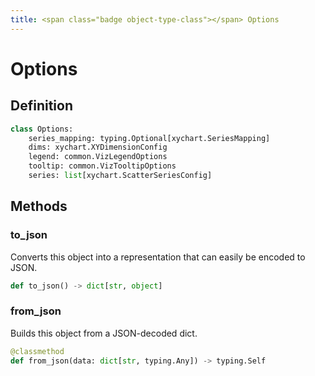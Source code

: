 ```yaml
---
title: <span class="badge object-type-class"></span> Options
---
```

# <span class="badge object-type-class"></span> Options

## Definition

```python
class Options:
    series_mapping: typing.Optional[xychart.SeriesMapping]
    dims: xychart.XYDimensionConfig
    legend: common.VizLegendOptions
    tooltip: common.VizTooltipOptions
    series: list[xychart.ScatterSeriesConfig]
```
## Methods

### <span class="badge object-method"></span> to_json

Converts this object into a representation that can easily be encoded to JSON.

```python
def to_json() -> dict[str, object]
```

### <span class="badge object-method"></span> from_json

Builds this object from a JSON-decoded dict.

```python
@classmethod
def from_json(data: dict[str, typing.Any]) -> typing.Self
```

